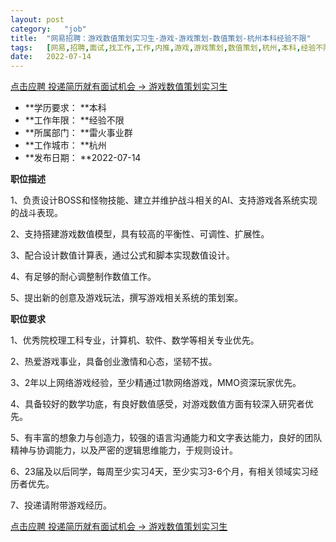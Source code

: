 ```yaml
---
layout:	post
category:	"job"
title:	"网易招聘：游戏数值策划实习生-游戏-游戏策划-数值策划-杭州本科经验不限"
tags:	[网易,招聘,面试,找工作,工作,内推,游戏,游戏策划,数值策划,杭州,本科,经验不限]
date:	2022-07-14
---
```


[点击应聘 投递简历就有面试机会 ->  游戏数值策划实习生](http://mobile.bole.netease.com/bole/boleDetail?id=6630&employeeId=346f03c3cda5f04c&key=all)



- **学历要求： **本科
- **工作年限： **经验不限
- **所属部门： **雷火事业群
- **工作城市： **杭州
- **发布日期： **2022-07-14



**职位描述**

1、负责设计BOSS和怪物技能、建立并维护战斗相关的AI、支持游戏各系统实现的战斗表现。

2、支持搭建游戏数值模型，具有较高的平衡性、可调性、扩展性。

3、配合设计数值计算表，通过公式和脚本实现数值设计。

4、有足够的耐心调整制作数值工作。

5、提出新的创意及游戏玩法，撰写游戏相关系统的策划案。



**职位要求**

1、优秀院校理工科专业，计算机、软件、数学等相关专业优先。

2、热爱游戏事业，具备创业激情和心态，坚韧不拔。

3、2年以上网络游戏经验，至少精通过1款网络游戏，MMO资深玩家优先。

4、具备较好的数学功底，有良好数值感受，对游戏数值方面有较深入研究者优先。

5、有丰富的想象力与创造力，较强的语言沟通能力和文字表达能力，良好的团队精神与协调能力，以及严密的逻辑思维能力，于规则设计。

6、23届及以后同学，每周至少实习4天，至少实习3-6个月，有相关领域实习经历者优先。

7、投递请附带游戏经历。



[点击应聘 投递简历就有面试机会 ->  游戏数值策划实习生](http://mobile.bole.netease.com/bole/boleDetail?id=6630&employeeId=346f03c3cda5f04c&key=all)